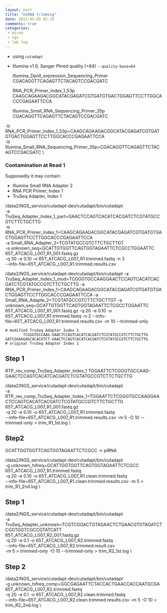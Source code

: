 ```yaml
---
layout: post
title: "miRNA trimming"
date: 2013-05-01 02:35
comments: true
categories: 
 - mirna
 - ngs
 - lab log
---
```


* using `cutadapt`
* Illumina v1.9, Sanger Phred quality (+64) `--quality-base=64`

    Illumina_DpnII_expression_Sequencing_Primer
    CGACAGGTTCAGAGTTCTACAGTCCGACGATC
    
    RNA_PCR_Primer_Index_1_53p
    CAAGCAGAAGACGGCATACGAGATCGTGATGTGACTGGAGTTCCTTGGCACCCGAGAATTCCA
    
    Illumina_Small_RNA_Sequencing_Primer_35p
    CGACAGGTTCAGAGTTCTACAGTCCGACGATC
    
-b RNA_PCR_Primer_Index_1_53p=CAAGCAGAAGACGGCATACGAGATCGTGATGTGACTGGAGTTCCTTGGCACCCGAGAATTCCA \
-b Illumina_Small_RNA_Sequencing_Primer_35p=CGACAGGTTCAGAGTTCTACAGTCCGACGATC \

### Contamination at Read 1 
Supposedly it may contain:
* Illumina Small RNA Adapter 2
* RNA PCR Primer, Index 1
* TruSeq Adapter, Index 1

/data2/NGS_service/cutadapt-dev/cutadapt/bin/cutadapt \
-a TruSeq_Adapter_Index_1_part=GAACTCCAGTCACATCACGATCTCGTATGCCGTCTTCTGCTTG \
-b RNA_PCR_Primer_Index_1=CAAGCAGAAGACGGCATACGAGATCGTGATGTGACTGGAGTTCCTTGGCACCCGAGAATTCCA \
-a Small_RNA_Adapter_2=TCGTATGCCGTCTTCTGCTTGT \
-a unknown_seq=GCATTGTGGTTCAGTGGTAGAATTCTCGCCTGGAATTC \
65T_ATCACG_L007_R1_001.fastq.gz \
-q 30 -e 0.10 -o 65T_ATCACG_L007_R1.trimmed.fastq -n 3 \
--info-file=65T_ATCACG_L007_R1.trimmed.results.csv


/data2/NGS_service/cutadapt-dev/cutadapt/bin/cutadapt -a TruSeq_Adapter_Index_1_mod=TCGGGTGCCAAGGAACTCCAGTCACATCACGATCTCGTATGCCGTCTTCTGCTTG -a RNA_PCR_Primer_Index_1=CAAGCAGAAGACGGCATACGAGATCGTGATGTGACTGGAGTTCCTTGGCACCCGAGAATTCCA -a Small_RNA_Adapte_2=TCGTATGCCGTCTTCTGCTTGT -a unknown_seq=GCATTGTGGTTCAGTGGTAGAATTCTCGCCTGGAATTC 65T_ATCACG_L007_R1_001.fastq.gz -q 20 -e 0.10 -o 65T_ATCACG_L007_R1.trimmed.fastq -n 2 --info-file=65T_ATCACG_L007_R1.trimmed.results.csv -m 10 --trimmed-only


```
# modified TruSeq Adapter Index 1
        TCGGGTGCCAAG-GAACTCCAGTCACATCACGATCTCGTATGCCGTCTTCTGCTTG
GATCGGAAGAGCACACGTCT-GAACTCCAGTCACATCACGATCTCGTATGCCGTCTTCTGCTTG
# original TruSeq Adapter Index 1
```

## Step 1
RTP_rev_comp_TruSeq_Adapter_Index_1
TGGAATTCTCGGGTGCCAAG-GAACTCCAGTCACATCACGATCTCGTATGCCGTCTTCTGCTTG

/data2/NGS_service/cutadapt-dev/cutadapt/bin/cutadapt \
-a RTP_rev_comp_TruSeq_Adapter_Index_1=TGGAATTCTCGGGTGCCAAGGAACTCCAGTCACATCACGATCTCGTATGCCGTCTTCTGCTTG \
65T_ATCACG_L007_R1_001.fastq.gz \
-q 20 -e 0.10 -o 65T_ATCACG_L007_R1.trimmed.fastq \
--info-file=65T_ATCACG_L007_R1.trimmed.results.csv -m 5 -O 10 --trimmed-only > trim_R1_1st.log \


## Step2
GCATTGGTGGTTCAGTGGTAGAATTCTCGCC -> piRNA

/data2/NGS_service/cutadapt-dev/cutadapt/bin/cutadapt \
-g unknown_hifreq=GCATTGGTGGTTCAGTGGTAGAATTCTCGCC \
65T_ATCACG_L007_R1.trimmed.fastq \
-q 20 -e 0.10 -o 65T_ATCACG_L007_R1.clean.trimmed.fastq \
--info-file=65T_ATCACG_L007_R1.clean.trimmed.results.csv -m 5 > trim_R1_2nd.log \




## Step 1

/data2/NGS_service/cutadapt-dev/cutadapt/bin/cutadapt \
-a TruSeq_Adapter_unknown=TCGTCGGACTGTAGAACTCTGAACGTGTAGATCTCGGTGGTCGCCGTATCATT \
65T_ATCACG_L007_R2_001.fastq.gz \
-q 20 -e 0.1 -o 65T_ATCACG_L007_R2.trimmed.fastq \
--info-file=65T_ATCACG_L007_R2.trimmed.result.csv \
-m 5 > trimmed-only -O 10 --trimmed-only > trim_R2_1st.log \

## Step 2

/data2/NGS_service/cutadapt-dev/cutadapt/bin/cutadapt \
-g unknown_hifreq_comp=GGCGAGAATTCTACCACTGAACCACCAATGCGA \
65T_ATCACG_L007_R2.trimmed.fastq \
-q 20 -e 0.1 -o 65T_ATCACG_L007_R2.clean.trimmed.fastq \
--info-file=65T_ATCACG_L007_R2.clean.trimmed.results.csv -m 5 -O 10 > trim_R2_2nd.log \

